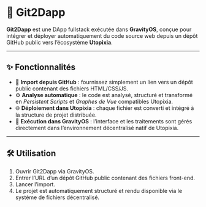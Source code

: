 # 🚀 Git2Dapp

**Git2Dapp** est une DApp fullstack exécutée dans **GravityOS**, conçue pour intégrer et déployer automatiquement du code source web depuis un dépôt GitHub public vers l’écosystème **Utopixia**.

---

## ✨ Fonctionnalités

- 🔗 **Import depuis GitHub** : fournissez simplement un lien vers un dépôt public contenant des fichiers HTML/CSS/JS.
- ⚙️ **Analyse automatique** : le code est analysé, structuré et transformé en *Persistent Scripts* et *Graphes de Vue* compatibles Utopixia.
- 🌐 **Déploiement dans Utopixia** : chaque fichier est converti et intégré à la structure de projet distribuée.
- 🧠 **Exécution dans GravityOS** : l’interface et les traitements sont gérés directement dans l’environnement décentralisé natif de Utopixia.

---

## 🛠️ Utilisation

1. Ouvrir Git2Dapp via GravityOS.
2. Entrer l’URL d’un dépôt GitHub public contenant des fichiers front-end.
3. Lancer l’import.
4. Le projet est automatiquement structuré et rendu disponible via le système de fichiers décentralisé.


